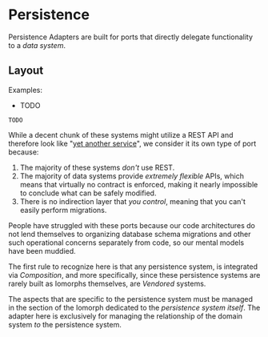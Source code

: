 # Persistence

Persistence Adapters are built for ports that directly delegate functionality to a _data system_.

## Layout

Examples:

* TODO

```text
TODO
```

While a decent chunk of these systems might utilize a REST API and therefore look like "[yet another service](http-outbound.md)", we consider it its own type of port because:

1. The majority of these systems _don't_ use REST.
2. The majority of data systems provide _extremely flexible_ APIs, which means that virtually no contract is enforced, making it nearly impossible to conclude what can be safely modified.
3. There is no indirection layer that _you control_, meaning that you can't easily perform migrations.

People have struggled with these ports because our code architectures do not lend themselves to organizing database schema migrations and other such operational concerns separately from code, so our mental models have been muddied.

The first rule to recognize here is that any persistence system, is integrated via _Composition_, and more specifically, since these persistence systems are rarely built as Iomorphs themselves, are _Vendored_ systems.

The aspects that are specific to the persistence system must be managed in the section of the Iomorph dedicated to the _persistence system itself_. The adapter here is exclusively for managing the relationship of the domain system _to_ the persistence system.

